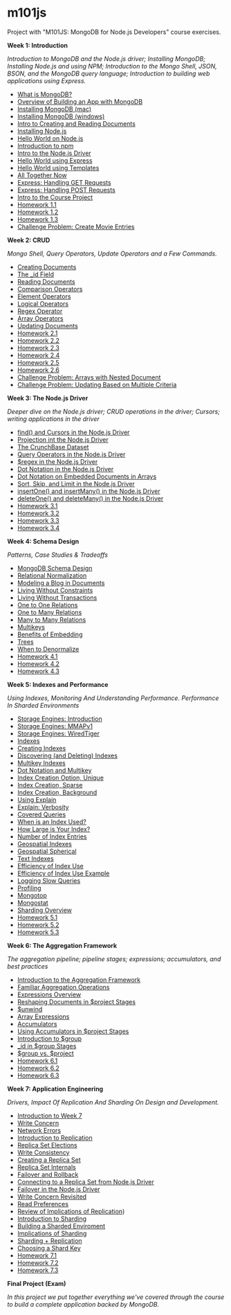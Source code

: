   
# m101js

Project with "M101JS: MongoDB for Node.js Developers" course exercises.

**Week 1: Introduction**

*Introduction to MongoDB and the Node.js driver; Installing MongoDB; Installing Node.js and using NPM; Introduction to the Mongo Shell, JSON, BSON, and the MongoDB query language; Introduction to building web applications using Express.*

 - [What is MongoDB?](https://youtu.be/L-v-PBVLSe4)
 - [Overview of Building an App with MongoDB](https://youtu.be/iIhgggzzeoA)
 - [Installing MongoDB (mac)](https://youtu.be/_WJ8m5QHvwc)
 - [Installing MongoDB (windows)](https://youtu.be/sBdaRlgb4N8)
 - [Intro to Creating and Reading Documents](https://youtu.be/8To9enkSUHI)
 - [Installing Node.js](https://youtu.be/h-NInlnOzLg)
 - [Hello World on Node.js](https://youtu.be/Fv5Q_02BKrM)
 - [Introduction to npm](https://youtu.be/KkWoaHOtGnk)
 - [Intro to the Node.js Driver](https://youtu.be/u3FLcQmaj1E)
 - [Hello World using Express](https://youtu.be/gqpju6Krv_c)
 - [Hello World using Templates](https://youtu.be/Xww8NV71npM)
 - [All Together Now](https://youtu.be/S5z336ijwUE)
 - [Express: Handling GET Requests](https://youtu.be/DZkLTikYqc4)
 - [Express: Handling POST Requests](https://youtu.be/rGWwQE89reU)
 - [Intro to the Course Project](https://youtu.be/C_1gx_Td20A)
 - [Homework 1.1](https://github.com/fabiodelabruna/m101js/tree/master/homework-1.1)
 - [Homework 1.2](https://github.com/fabiodelabruna/m101js/tree/master/homework-1.2)
 - [Homework 1.3](https://github.com/fabiodelabruna/m101js/tree/master/homework-1.3)
 - [Challenge Problem: Create Movie Entries](https://github.com/fabiodelabruna/m101js/tree/master/homework-1.4%20(Challenge%20Problem)%20-%20Create%20Movie%20Entries)

**Week 2: CRUD**

*Mongo Shell, Query Operators, Update Operators and a Few Commands.*

 - [Creating Documents](https://youtu.be/UYz8EYa2TnA)
 - [The _id Field](https://youtu.be/EZAuZv4Rz3U)
 - [Reading Documents](https://youtu.be/yP0Islq0kBo)
 - [Comparison Operators](https://youtu.be/MgPbE7d-0hQ)
 - [Element Operators](https://youtu.be/r8Wf6N6l_RM)
 - [Logical Operators](https://youtu.be/4ozUoLcznq4)
 - [Regex Operator](https://youtu.be/dgFiInkJv_M)
 - [Array Operators](https://youtu.be/npIsBIW7-ew)
 - [Updating Documents](https://youtu.be/qrlqLZl4s4E)
 - [Homework 2.1](https://github.com/fabiodelabruna/m101js/tree/master/homework-2.1)
 - [Homework 2.2](https://github.com/fabiodelabruna/m101js/tree/master/homework-2.2)
 - [Homework 2.3](https://github.com/fabiodelabruna/m101js/tree/master/homework-2.3)
 - [Homework 2.4](https://github.com/fabiodelabruna/m101js/tree/master/homework-2.4)
 - [Homework 2.5](https://github.com/fabiodelabruna/m101js/tree/master/homework-2.5)
 - [Homework 2.6](https://github.com/fabiodelabruna/m101js/tree/master/homework-2.6)
 - [Challenge Problem: Arrays with Nested Document](https://github.com/fabiodelabruna/m101js/tree/master/homework-2.7%20(Challenge%20Problem)%20-%20Arrays%20with%20Nested%20Document)
 - [Challenge Problem: Updating Based on Multiple Criteria](https://github.com/fabiodelabruna/m101js/tree/master/homework-2.8%20(Challenge%20Problem)%20-%20Updating%20Based%20on%20Multiple%20Criteria)

**Week 3: The Node.js Driver**

*Deeper dive on the Node.js driver; CRUD operations in the driver; Cursors; writing applications in the driver*

 - [find() and Cursors in the Node.js Driver](https://youtu.be/XCjpSq7H_G4)
 - [Projection int the Node.js Driver](https://youtu.be/p4d8ux834b4)
 - [The CrunchBase Dataset](https://youtu.be/pdun3EPqwDs)
 - [Query Operators in the Node.js Driver](https://youtu.be/b39cyy75Lbs)
 - [$regex in the Node.js Driver](https://youtu.be/JOzJcUVK-RY)
 - [Dot Notation in the Node.js Driver](https://youtu.be/vHpW3l0wOmA)
 - [Dot Notation on Embedded Documents in Arrays](https://youtu.be/nYcV-N3QlBk)
 - [Sort, Skip, and Limit in the Node.js Driver](https://youtu.be/l4D7n0ntD9Y)
 - [insertOne() and insertMany() in the Node.js Driver](https://youtu.be/tDd4PBOmlMk)
 - [deleteOne() and deleteMany() in the Node.js Driver](https://youtu.be/gNPsatcQPUA)
 - [Homework 3.1](https://github.com/fabiodelabruna/m101js/tree/master/homework-3.1)
 - [Homework 3.2](https://github.com/fabiodelabruna/m101js/tree/master/homework-3.2)
 - [Homework 3.3](https://github.com/fabiodelabruna/m101js/tree/master/homework-3.3)
 - [Homework 3.4](https://github.com/fabiodelabruna/m101js/tree/master/homework-3.4)

**Week 4: Schema Design**

*Patterns, Case Studies & Tradeoffs*

 - [MongoDB Schema Design](https://youtu.be/AABYJM12qF4)
 - [Relational Normalization](https://youtu.be/GX__f2s4hd8)
 - [Modeling a Blog in Documents](https://youtu.be/lkucDar6I3E)
 - [Living Without Constraints](https://youtu.be/YFRMkDPaams)
 - [Living Without Transactions](https://youtu.be/FfRr3qjRfww)
 - [One to One Relations](https://youtu.be/cCsfon0vUlQ)
 - [One to Many Relations](https://youtu.be/EIaP1KbVkUc)
 - [Many to Many Relations](https://youtu.be/fEYYjZ7zEHc)
 - [Multikeys](https://youtu.be/KtIY4Q1tUao)
 - [Benefits of Embedding](https://youtu.be/XIN0Dqht08Q)
 - [Trees](https://youtu.be/lIjXyQklGWY)
 - [When to Denormalize](https://youtu.be/jDZ-HFoJ0vg)
 - [Homework 4.1](https://github.com/fabiodelabruna/m101js/tree/master/homework-4.1)
 - [Homework 4.2](https://github.com/fabiodelabruna/m101js/tree/master/homework-4.2)
 - [Homework 4.3](https://github.com/fabiodelabruna/m101js/tree/master/homework-4.3)

**Week 5: Indexes and Performance**

*Using Indexes, Monitoring And Understanding  Performance. Performance In Sharded Environments*

 - [Storage Engines: Introduction](https://youtu.be/YvK7I9fYpK4)
 - [Storage Engines: MMAPv1](https://youtu.be/os3591KviNM)
 - [Storage Engines: WiredTiger](https://youtu.be/aNsugW7r3mM)
 - [Indexes](https://youtu.be/U3iWPF5jP-g)
 - [Creating Indexes](https://youtu.be/xi2gtzZez6Q)
 - [Discovering (and Deleting) Indexes](https://youtu.be/dX49IcmTrGA)
 - [Multikey Indexes](https://youtu.be/_NGwn_X82Dw)
 - [Dot Notation and Multikey](https://youtu.be/wT0_ktAZbBg)
 - [Index Creation Option, Unique](https://youtu.be/D-Ra5TEaaL4)
 - [Index Creation, Sparse](https://youtu.be/ZznHByqtTMA)
 - [Index Creation, Background](https://youtu.be/AchmKNj2qhw)
 - [Using Explain](https://youtu.be/liXIn8CnJaI)
 - [Explain: Verbosity](https://youtu.be/WxXVun6bZ20)
 - [Covered Queries](https://youtu.be/QyV79jsSJ9Y)
 - [When is an Index Used?](https://youtu.be/JyQlxDc549c)
 - [How Large is Your Index?](https://youtu.be/wjA0eo_lihg)
 - [Number of Index Entries](https://youtu.be/xiujksUfzUA)
 - [Geospatial Indexes](https://youtu.be/UKUDYqNVL6I)
 - [Geospatial Spherical](https://youtu.be/pULU4DVsUWQ)
 - [Text Indexes](https://youtu.be/nLau5Fx9LC8)
 - [Efficiency of Index Use](https://youtu.be/JJmIf0pn100)
 - [Efficiency of Index Use Example](https://youtu.be/g032EW67SRA)
 - [Logging Slow Queries](https://youtu.be/aWuvC-O7Qkk)
 - [Profiling](https://youtu.be/pN1Yhrup9-I)
 - [Mongotop](https://youtu.be/D9YLXgy7NYo)
 - [Mongostat](https://youtu.be/E2aDTSes3Wc)
 - [Sharding Overview](https://youtu.be/BDxT-VZdYqc)
 - [Homework 5.1](https://github.com/fabiodelabruna/m101js/tree/master/homework-5.1)
 - [Homework 5.2](https://github.com/fabiodelabruna/m101js/tree/master/homework-5.2)
 - [Homework 5.3](https://github.com/fabiodelabruna/m101js/tree/master/homework-5.3)

**Week 6: The Aggregation Framework**

*The aggregation pipeline; pipeline stages; expressions; accumulators, and best practices*

 - [Introduction to the Aggregation Framework](https://youtu.be/p5bFDy94cnA)
 - [Familiar Aggregation Operations](https://youtu.be/Kxegt-5iT-Q)
 - [Expressions Overview](https://youtu.be/n1-buqH9sUU)
 - [Reshaping Documents in $project Stages](https://youtu.be/csy5ERC3ifw)
 - [$unwind](https://youtu.be/PtuTLCPq3TM)
 - [Array Expressions](https://youtu.be/L1GMv4Q_jRc)
 - [Accumulators](https://youtu.be/O35V9ZR7TEs)
 - [Using Accumulators in $project Stages](https://youtu.be/oKrgjIq7sKs)
 - [Introduction to $group](https://youtu.be/6W8GF4X_euo)
 - [_id in $group Stages](https://youtu.be/k0Uv7jX--W4)
 - [$group vs. $project](https://youtu.be/OIIyqxDPEKE)
 - [Homework 6.1](https://github.com/fabiodelabruna/m101js/tree/master/homework-6.1)
 - [Homework 6.2](https://github.com/fabiodelabruna/m101js/tree/master/homework-6.2)
 - [Homework 6.3](https://github.com/fabiodelabruna/m101js/tree/master/homework-6.3)

**Week 7: Application Engineering**

*Drivers, Impact Of Replication And Sharding On Design and Development.*

 - [Introduction to Week 7](https://youtu.be/BmQuvmpt_ZQ)
 - [Write Concern](https://youtu.be/oRDYNWCYnGo)
 - [Network Errors](https://youtu.be/xWNzCkTCN-M)
 - [Introduction to Replication](https://youtu.be/f1WTYGORU3w)
 - [Replica Set Elections](https://youtu.be/WFXSVHO78bQ)
 - [Write Consistency](https://youtu.be/Oqf_Eza-s1M)
 - [Creating a Replica Set](https://youtu.be/flCFVFBRsKI)
 - [Replica Set Internals](https://youtu.be/6GbrJmxCEl0)
 - [Failover and Rollback](https://youtu.be/IW1oW_Adlt0)
 - [Connecting to a Replica Set from Node.js Driver](https://youtu.be/H1bzY0ktgEg)
 - [Failover in the Node.js Driver](https://youtu.be/15jBQRolLV4)
 - [Write Concern Revisited](https://youtu.be/5VyXyccjS3k)
 - [Read Preferences](https://youtu.be/mhHaS4ZWzZE)
 - [Review of Implications of Replication](https://youtu.be/OIIyqxDPEKE))
 - [Introduction to Sharding](https://youtu.be/_GfDqa1qRl0)
 - [Building a Sharded Enviroment](https://youtu.be/dn45G2yw20A)
 - [Implications of Sharding](https://youtu.be/ig278F60gRA)
 - [Sharding + Replication](https://youtu.be/gkUCUbM0oEg)
 - [Choosing a Shard Key](https://youtu.be/8q2GB3QSBSI)
 - [Homework 7.1](https://github.com/fabiodelabruna/m101js/tree/master/homework-7.1)
 - [Homework 7.2](https://github.com/fabiodelabruna/m101js/tree/master/homework-7.2)
 - [Homework 7.3](https://github.com/fabiodelabruna/m101js/tree/master/homework-7.3)

**Final Project (Exam)**

*In this project we put together everything we've covered through the course to build a complete application backed by MongoDB.*



